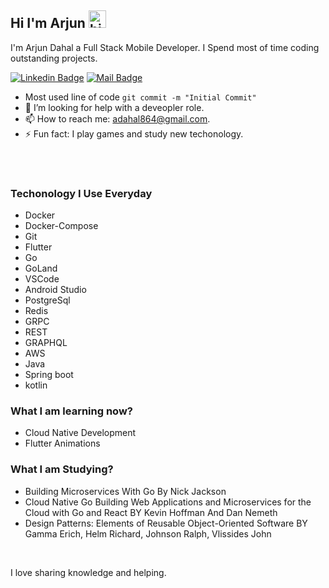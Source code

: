 ## Hi I'm Arjun  <img src="https://user-images.githubusercontent.com/1303154/88677602-1635ba80-d120-11ea-84d8-d263ba5fc3c0.gif" width="28px" alt="hi">

I'm Arjun Dahal a Full Stack Mobile Developer. I Spend most of time coding outstanding projects.

[![Linkedin Badge](https://img.shields.io/badge/-ArjunDahal-0e76a8?style=flat&labelColor=0e76a8&logo=linkedin&logoColor=white)](https://www.linkedin.com/in/arjun-dahal-6b7995176/) [![Mail Badge](https://img.shields.io/badge/-adahal864-c0392b?style=flat&labelColor=c0392b&logo=gmail&logoColor=white)](mailto:adahal864@gmail.com)

-    Most used line of code `git commit -m "Initial Commit"`
- 🤔 I’m looking for help with a deveopler role.
- 📫 How to reach me: adahal864@gmail.com.
- ⚡ Fun fact: I play games and study new techonology.

<br/>


<br/>

### Techonology I Use Everyday
- Docker
- Docker-Compose
- Git
- Flutter
- Go
- GoLand
- VSCode
- Android Studio
- PostgreSql
- Redis
- GRPC
- REST
- GRAPHQL
- AWS
- Java
- Spring boot
- kotlin
### What I am learning now?
- Cloud Native Development
- Flutter Animations

### What I am Studying?
- Building Microservices With Go By Nick Jackson
- Cloud Native Go  Building Web Applications and Microservices for the Cloud with Go and React BY Kevin Hoffman And Dan Nemeth
- Design Patterns: Elements of Reusable Object-Oriented Software BY Gamma Erich, Helm Richard, Johnson Ralph, Vlissides John

<br/>

I love sharing knowledge and helping.
